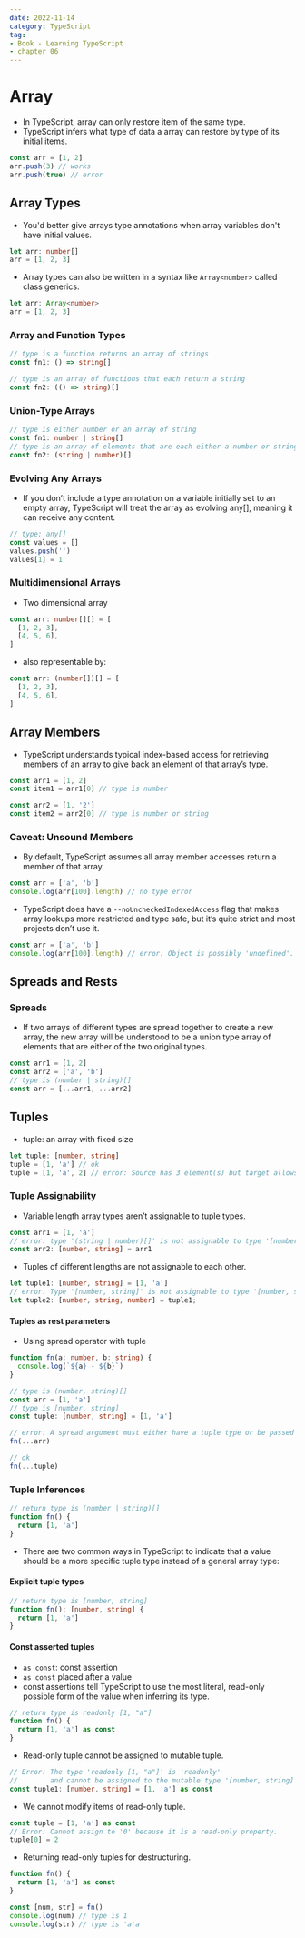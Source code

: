 ```yaml
---
date: 2022-11-14
category: TypeScript
tag:
- Book - Learning TypeScript
- chapter 06
---
```


# Array 

- In TypeScript, array can only restore item of the same type.
- TypeScript infers what type of data a array can restore by type of its initial items.

```ts
const arr = [1, 2]
arr.push(3) // works
arr.push(true) // error
```

## Array Types

- You'd better give arrays type annotations when array variables don't have initial values.

```ts
let arr: number[]
arr = [1, 2, 3]
```

- Array types can also be written in a syntax like `Array<number>` called class generics.

```ts
let arr: Array<number>
arr = [1, 2, 3]
```

### Array and Function Types

```ts
// type is a function returns an array of strings
const fn1: () => string[]

// type is an array of functions that each return a string
const fn2: (() => string)[]
```

### Union-Type Arrays

```ts
// type is either number or an array of string
const fn1: number | string[]
// type is an array of elements that are each either a number or string
const fn2: (string | number)[]
```

### Evolving Any Arrays

- If you don’t include a type annotation on a variable initially set to an empty array, TypeScript will treat the array as evolving any[], meaning it can receive any content.

```ts
// type: any[]
const values = []
values.push('')
values[1] = 1
```

### Multidimensional Arrays

- Two dimensional array

```ts
const arr: number[][] = [
  [1, 2, 3],
  [4, 5, 6],
]
```

- also representable by:

```ts
const arr: (number[])[] = [
  [1, 2, 3],
  [4, 5, 6],
]
```

## Array Members

- TypeScript understands typical index-based access for retrieving members of an array to give back an element of that array’s type.

```ts
const arr1 = [1, 2]
const item1 = arr1[0] // type is number

const arr2 = [1, '2']
const item2 = arr2[0] // type is number or string
```

### Caveat: Unsound Members

- By default, TypeScript assumes all array member accesses return a member of that array.

```ts
const arr = ['a', 'b']
console.log(arr[100].length) // no type error
```

- TypeScript does have a `--noUncheckedIndexedAccess` flag that makes array lookups more restricted and type safe, but it’s quite strict and most projects don’t use it.

```ts
const arr = ['a', 'b']
console.log(arr[100].length) // error: Object is possibly 'undefined'.
```

## Spreads and Rests

### Spreads

- If two arrays of different types are spread together to create a new array, the new array will be understood to be a union type array of elements that are either of the two original types.

```ts
const arr1 = [1, 2]
const arr2 = ['a', 'b']
// type is (number | string)[]
const arr = [...arr1, ...arr2]
```

## Tuples

- tuple: an array with fixed size

```ts
let tuple: [number, string]
tuple = [1, 'a'] // ok
tuple = [1, 'a', 2] // error: Source has 3 element(s) but target allows only 2.
```

### Tuple Assignability

- Variable length array types aren’t assignable to tuple types.

```ts
const arr1 = [1, 'a']
// error: type '(string | number)[]' is not assignable to type '[number, string]'.
const arr2: [number, string] = arr1
```

- Tuples of different lengths are not assignable to each other.

```ts
let tuple1: [number, string] = [1, 'a']
// error: Type '[number, string]' is not assignable to type '[number, string, number]'.
let tuple2: [number, string, number] = tuple1;
```

#### Tuples as rest parameters

- Using spread operator with tuple

```ts
function fn(a: number, b: string) {
  console.log(`${a} - ${b}`)
}

// type is (number, string)[]
const arr = [1, 'a']
// type is [number, string]
const tuple: [number, string] = [1, 'a']

// error: A spread argument must either have a tuple type or be passed to a rest parameter.
fn(...arr)

// ok
fn(...tuple)
```

### Tuple Inferences

```ts
// return type is (number | string)[]
function fn() {
  return [1, 'a']
}
```

- There are two common ways in TypeScript to indicate that a value should be a more specific tuple type instead of a general array type:

#### Explicit tuple types
  
```ts
// return type is [number, string]
function fn(): [number, string] {
  return [1, 'a']
}
```
  
#### Const asserted tuples

- `as const`: const assertion
- `as const` placed after a value
- const assertions tell TypeScript to use the most literal, read-only possible form of the value when inferring its type.

```ts
// return type is readonly [1, "a"]
function fn() {
  return [1, 'a'] as const
}
```

- Read-only tuple cannot be assigned to mutable tuple.

```ts
// Error: The type 'readonly [1, "a"]' is 'readonly'
//        and cannot be assigned to the mutable type '[number, string]'.
const tuple1: [number, string] = [1, 'a'] as const
```

- We cannot modify items of read-only tuple.

```ts
const tuple = [1, 'a'] as const
// Error: Cannot assign to '0' because it is a read-only property.
tuple[0] = 2
```

- Returning read-only tuples for destructuring.

```ts
function fn() {
  return [1, 'a'] as const
}

const [num, str] = fn()
console.log(num) // type is 1
console.log(str) // type is 'a'a
```
